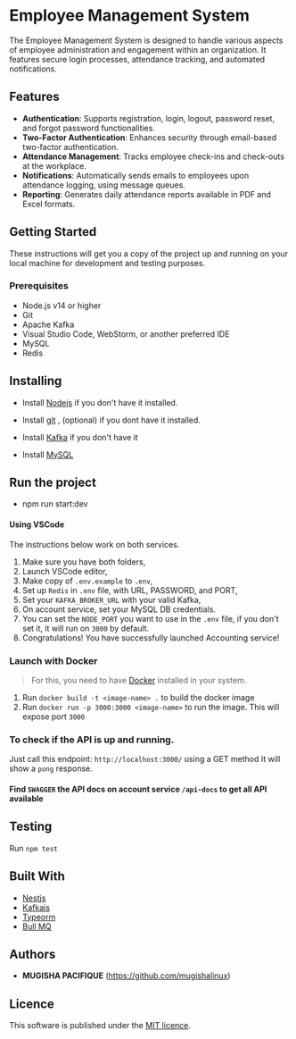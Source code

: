 # Employee Management System

The Employee Management System is designed to handle various aspects of employee administration and engagement within an organization. It features secure login processes, attendance tracking, and automated notifications.

## Features

- **Authentication**: Supports registration, login, logout, password reset, and forgot password functionalities.
- **Two-Factor Authentication**: Enhances security through email-based two-factor authentication.
- **Attendance Management**: Tracks employee check-ins and check-outs at the workplace.
- **Notifications**: Automatically sends emails to employees upon attendance logging, using message queues.
- **Reporting**: Generates daily attendance reports available in PDF and Excel formats.

## Getting Started

These instructions will get you a copy of the project up and running on your local machine for development and testing purposes.

### Prerequisites

- Node.js v14 or higher
- Git
- Apache Kafka
- Visual Studio Code, WebStorm, or another preferred IDE
- MySQL
- Redis

## Installing

- Install [Nodejs](https://nodejs.org/en/) if you don't have it installed.

- Install [git](https://www.digitalocean.com/community/tutorials/how-to-contribute-to-open-source-getting-started-with-git)
  , (optional) if you dont have it installed.

- Install [Kafka](https://kafka.apache.org/) if you don't have it
- Install [MySQL](https://www.mysql.com)

## Run the project
- npm run start:dev

#### Using VSCode

The instructions below work on both services.

1. Make sure you have both folders,
2. Launch VSCode editor,
3. Make copy of `.env.example` to `.env`,
4. Set up `Redis` in `.env` file, with URL, PASSWORD, and PORT,
5. Set your `KAFKA_BROKER_URL` with your valid Kafka,
6. On account service, set your MySQL DB credentials.
7. You can set the `NODE_PORT` you want to use in the `.env` file, if you don't set it, it will run on `3000` by default.
8. Congratulations! You have successfully launched Accounting service!

### Launch with Docker

> For this, you need to have [Docker](https://www.docker.com/) installed in your system.

1. Run `docker build -t <image-name> .` to build the docker image
2. Run `docker run -p 3000:3000 <image-name>` to run the image. This will expose port `3000`

### To check if the API is up and running.

Just call this endpoint: `http://localhost:3000/` using a GET method It will show a `pong` response.

#### Find `SWAGGER` the API docs on account service `/api-docs` to get all API available

## Testing

Run `npm test`

## Built With

- [Nestjs](https://nestjs.com/)
- [Kafkajs](https://kafka.js.org)
- [Typeorm](https://typeorm.io)
- [Bull MQ](https://docs.bullmq.io)

## Authors

- **MUGISHA PACIFIQUE** (https://github.com/mugishalinux)

## Licence

This software is published under the [MIT licence](http://opensource.org/licenses/MIT).
